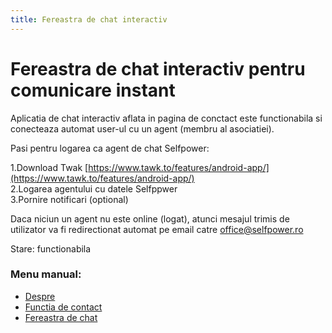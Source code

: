 ```yaml
---
title: Fereastra de chat interactiv
---
```


# Fereastra de chat interactiv pentru comunicare instant

Aplicatia de chat interactiv aflata in pagina de conctact este functionabila si conecteaza automat user-ul cu un agent (membru al asociatiei).

Pasi pentru logarea ca agent de chat Selfpower:

1.Download Twak  [https://www.tawk.to/features/android-app/](https://www.tawk.to/features/android-app/)    
2.Logarea agentului cu datele Selfppwer     
3.Pornire notificari  (optional)        

Daca niciun un agent nu este online (logat), atunci mesajul trimis de utilizator va fi redirectionat automat pe email catre office@selfpower.ro



Stare: functionabila


### Menu manual:
* [Despre](https://alexinntekt.github.io/selfpowerWiki/despre)
* [Functia de contact](https://alexinntekt.github.io/selfpowerWiki/functiaDeContact)
* [Fereastra de chat](https://alexinntekt.github.io/selfpowerWiki/chatInteractiv)